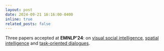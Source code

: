 ```yaml
---
layout: post
date: 2024-09-21 16:16:00-0400
inline: true
related_posts: false
---
```


Three papers accepted at **EMNLP'24**: on [visual social intelligence](/publications#sol_int_emnlp2024), [spatial intelligence](/publications#spa_reasoning_emnlp2024) and [task-oriented dialogues](/publications#tod_emnlp2024).